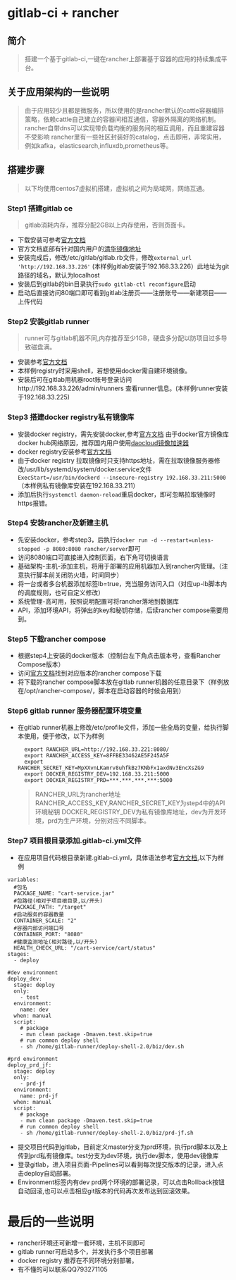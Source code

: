 # gitlab-ci + rancher

## 简介
> 搭建一个基于gitlab-ci,一键在rancher上部署基于容器的应用的持续集成平台。

## 关于应用架构的一些说明
> 由于应用较少且都是微服务，所以使用的是rancher默认的cattle容器编排策略，依赖cattle自己建立的容器间相互通信，容器外隔离的网络机制。
> rancher自带dns可以实现带负载均衡的服务间的相互调用，而且重建容器不受影响
> rancher里有一些社区封装好的catalog，点击即用，非常实用，例如kafka，elasticsearch,influxdb,prometheus等。

## 搭建步骤
> 以下均使用centos7虚拟机搭建，虚拟机之间为局域网，网络互通。

### Step1 搭建gitlab ce
> gitlab消耗内存，推荐分配2GB以上内存使用，否则页面卡。

+ 下载安装可参考[官方文档](https://about.gitlab.com/downloads/#centos7)
+ 官方文档底部有针对国内用户的[清华镜像地址](https://mirror.tuna.tsinghua.edu.cn/help/gitlab-ce/)
+ 安装完成后，修改/etc/gitlab/gitlab.rb文件，修改``external_url 'http://192.168.33.226'`` (本样例gitlab安装于192.168.33.226）此地址为git路径的域名，默认为localhost
+ 安装后到gitlab的bin目录执行``sudo gitlab-ctl reconfigure``启动
+ 启动后直接访问80端口即可看到gitlab注册页——注册账号——新建项目——上传代码

### Step2 安装gitlab runner
> runner可与gitlab机器不同,内存推荐至少1GB，硬盘多分配以防项目过多导致磁盘满。

+ 安装参考[官方文档](https://docs.gitlab.com/runner/install/linux-manually.html)
+ 本样例registry时采用shell，若想使用docker需自建环境镜像。
+ 安装后可在gitlab用机器root账号登录访问http://192.168.33.226/admin/runners 查看runner信息。(本样例runner安装于192.168.33.225)

### Step3 搭建docker registry私有镜像库

+ 安装docker registry，需先安装docker,参考[官方文档](https://docs.docker.com/engine/installation/linux/centos/)
由于docker官方镜像库docker hub网络原因，推荐国内用户使用[daocloud镜像加速器](https://www.daocloud.io/mirror.html)
+ docker registry安装参考[官方文档](https://docs.docker.com/registry/)
+ 由于docker registry 拉取镜像时只支持https地址，需在拉取镜像服务器修改/usr/lib/systemd/system/docker.service文件
``ExecStart=/usr/bin/dockerd --insecure-registry 192.168.33.211:5000``（本样例私有镜像库安装在192.168.33.211）
+ 添加后执行``systemctl daemon-reload``重启docker，即可忽略拉取镜像时https报错。

### Step4 安装rancher及新建主机

+ 先安装docker，参考step3，后执行``docker run -d --restart=unless-stopped -p 8080:8080 rancher/server``即可
+ 访问8080端口可直接进入控制页面，右下角可切换语言
+ 基础架构-主机-添加主机，将用于部署的应用机器加入到rancher内管理。（注意执行脚本前关闭防火墙，时间同步）
+ 将一台或者多台机器添加标签lb=true，充当服务访问入口（对应up-lb脚本内的调度规则，也可自定义修改）
+ 系统管理-高可用，按照说明配置可将rancher落地到数据库
+ API，添加环境API，将弹出的key和秘钥存储，后续rancher compose需要用到。

### Step5 下载rancher compose

+ 根据step4上安装的docker版本（控制台左下角点击版本号，查看Rancher Compose版本）
+ 访问[官方文档](https://github.com/rancher/rancher-compose/releases)找到对应版本的rancher compose下载
+ 将下载的rancher compose脚本放在gitlab runner机器的任意目录下（样例放在/opt/rancher-compose/，脚本在启动容器的时候会用到）

### Step6 gitlab runner 服务器配置环境变量

+ 在gitlab runner机器上修改/etc/profile文件，添加一些全局的变量，给执行脚本使用，便于修改，以下为样例

  ```
    export RANCHER_URL=http://192.168.33.221:8080/
    export RANCHER_ACCESS_KEY=8FFBE33462AE5F245A5F
    export RANCHER_SECRET_KEY=MpXXvnLKamrv8uhfkBz7KNbFx1axdNv3EncXsZG9
    export DOCKER_REGISTRY_DEV=192.168.33.211:5000
    export DOCKER_REGISTRY_PRD=***.***.***.***:5000
  ```
  > RANCHER_URL为rancher地址
  > RANCHER_ACCESS_KEY,RANCHER_SECRET_KEY为step4中的API环境秘钥 
  > DOCKER_REGISTRY_DEV为私有镜像库地址，dev为开发环境，prd为生产环境，分别对应不同脚本。


### Step7 项目根目录添加.gitlab-ci.yml文件

+ 在应用项目代码根目录新建.gitlab-ci.yml，具体语法参考[官方文档](https://docs.gitlab.com/ee/ci/yaml/README.html),以下为样例

```
variables:
  #包名
  PACKAGE_NAME: "cart-service.jar"
  #包路径(相对于项目根目录,以/开头)
  PACKAGE_PATH: "/target"
  #启动服务的容器数量
  CONTAINER_SCALE: "2"
  #容器内部访问端口号
  CONTAINER_PORT: "8080"
  #健康监测地址(相对路径,以/开头)
  HEALTH_CHECK_URL: "/cart-service/cart/status"
stages:
  - deploy

#dev environment
deploy_dev:
  stage: deploy
  only:
    - test
  environment:
    name: dev
  when: manual
  script:
    # package
    - mvn clean package -Dmaven.test.skip=true
    # run common deploy shell
    - sh /home/gitlab-runner/deploy-shell-2.0/biz/dev.sh

#prd environment
deploy_prd_jf:
  stage: deploy
  only:
    - prd-jf
  environment:
    name: prd-jf
  when: manual
  script:
    # package
    - mvn clean package -Dmaven.test.skip=true
    # run common deploy shell
    - sh /home/gitlab-runner/deploy-shell-2.0/biz/prd-jf.sh
```

+ 提交项目代码到gitlab，目前定义master分支为prd环境，执行prd脚本以及上传到prd私有镜像库。test分支为dev环境，执行dev脚本，使用dev镜像库
+ 登录gitlab，进入项目页面-Pipelines可以看到每次提交版本的记录，进入点击deploy自动部署。
+ Environment标签内有dev prd两个环境的部署记录，可以点击Rollback按钮自动回滚,也可以点击相应git版本的代码再次发布达到回滚效果。

# 最后的一些说明

+ rancher环境还可新增一套环境，主机不同即可
+ gitlab runner可启动多个，并发执行多个项目部署
+ docker registry 推荐在不同环境分别部署。
+ 有不懂的可以联系QQ793271105
